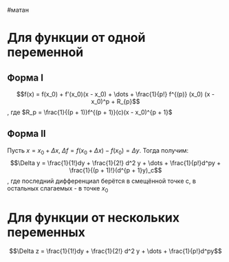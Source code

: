 #матан 
# Для функции от одной переменной
## Форма I
$$f(x) = f(x_0) + f'(x_0)(x - x_0) + \dots + \frac{1}{p!} f^{(p)} (x_0) (x - x_0)^p + R_{p}$$, где $R_p = \frac{1}{(p + 1)}f^{(p + 1)}(c)(x - x_0)^{p + 1}$
## Форма II
Пусть $x = x_0 + \Delta x, \ \Delta f = f(x_0 + \Delta x) - f(x_0) = \Delta y$. Тогда получим:
$$\Delta y = \frac{1}{1!}dy + \frac{1}{2!} d^2 y + \dots + \frac{1}{p!}d^py + \frac{1}{(p + 1)!}(d^{p + 1}y)_c$$
, где последний дифференциал берётся в смещённой точке с, в остальных слагаемых - в точке $x_0$
# Для функции от нескольких переменных
$$\Delta z = \frac{1}{1!}dy + \frac{1}{2!} d^2 y + \dots + \frac{1}{p!}d^py$$